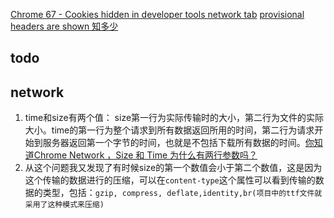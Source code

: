 [Chrome 67 - Cookies hidden in developer tools network tab](https://blog.ermer.de/2018/06/11/chrome-67-provisional-headers-are-shown/)
[provisional headers are shown 知多少](https://juejin.im/post/5c00980751882518805add83#comment)
<!-- chrome://flags/#site-isolation-trial-opt-out -->

## todo
<!-- 今天发现一个问题cookie hidden in chrome network panel 并且显示未provisional headers as shown -->
<!-- cookie是肯定有在http请求中的，如何验证：利用抓包工具 -->


## network
1. time和size有两个值： size第一行为实际传输时的大小，第二行为文件的实际大小。time的第一行为整个请求到所有数据返回所用的时间，第二行为请求开始到服务器返回第一个字节的时间，也就是不包括下载所有数据的时间。[你知道Chrome Network ，Size 和 Time 为什么有两行参数吗？](https://juejin.im/post/5c78aa2ae51d4575e963dc62)
2. 从这个问题我又发现了有时候size的第一个数值会小于第二个数值，这是因为这个传输的数据进行的压缩，可以在`content-type`这个属性可以看到传输的数据的类型，包括：`gzip, compress, deflate,identity,br(项目中的ttf文件就采用了这种模式来压缩)`